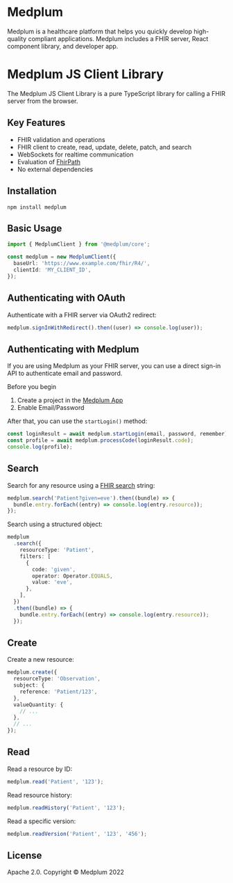 # Medplum

Medplum is a healthcare platform that helps you quickly develop high-quality compliant applications. Medplum includes a FHIR server, React component library, and developer app.

# Medplum JS Client Library

The Medplum JS Client Library is a pure TypeScript library for calling a FHIR server from the browser.

## Key Features

- FHIR validation and operations
- FHIR client to create, read, update, delete, patch, and search
- WebSockets for realtime communication
- Evaluation of [FhirPath](https://hl7.org/fhirpath/N1/index.html)
- No external dependencies

## Installation

```
npm install medplum
```

## Basic Usage

```typescript
import { MedplumClient } from '@medplum/core';

const medplum = new MedplumClient({
  baseUrl: 'https://www.example.com/fhir/R4/',
  clientId: 'MY_CLIENT_ID',
});
```

## Authenticating with OAuth

Authenticate with a FHIR server via OAuth2 redirect:

```typescript
medplum.signInWithRedirect().then((user) => console.log(user));
```

## Authenticating with Medplum

If you are using Medplum as your FHIR server, you can use a direct sign-in API to authenticate email and password.

Before you begin

1. Create a project in the [Medplum App](https://app.medplum.com/)
2. Enable Email/Password

After that, you can use the `startLogin()` method:

```typescript
const loginResult = await medplum.startLogin(email, password, remember);
const profile = await medplum.processCode(loginResult.code);
console.log(profile);
```

## Search

Search for any resource using a [FHIR search](https://www.hl7.org/fhir/search.html) string:

```typescript
medplum.search('Patient?given=eve').then((bundle) => {
  bundle.entry.forEach((entry) => console.log(entry.resource));
});
```

Search using a structured object:

```typescript
medplum
  .search({
    resourceType: 'Patient',
    filters: [
      {
        code: 'given',
        operator: Operator.EQUALS,
        value: 'eve',
      },
    ],
  })
  .then((bundle) => {
    bundle.entry.forEach((entry) => console.log(entry.resource));
  });
```

## Create

Create a new resource:

```typescript
medplum.create({
  resourceType: 'Observation',
  subject: {
    reference: 'Patient/123',
  },
  valueQuantity: {
    // ...
  },
  // ...
});
```

## Read

Read a resource by ID:

```typescript
medplum.read('Patient', '123');
```

Read resource history:

```typescript
medplum.readHistory('Patient', '123');
```

Read a specific version:

```typescript
medplum.readVersion('Patient', '123', '456');
```

## License

Apache 2.0. Copyright &copy; Medplum 2022
